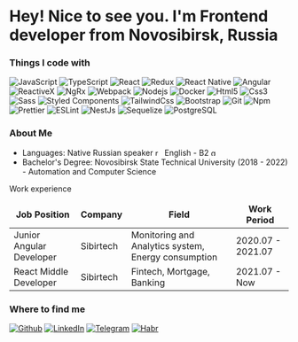 <h1> Hey! Nice to see you. I'm Frontend developer from Novosibirsk, Russia</h1>

<h3>Things I code with</h3>
<p>
  <img alt="JavaScript" src="https://img.shields.io/badge/-JavaScript-F7DF1E?style=flat-square&logo=javascript&logoColor=white" />
  <img alt="TypeScript" src="https://img.shields.io/badge/-TypeScript-007ACC?style=flat-square&logo=typescript&logoColor=white" />
  <img alt="React" src="https://img.shields.io/badge/-React-45b8d8?style=flat-square&logo=react&logoColor=white" />
  <img alt="Redux" src="https://img.shields.io/badge/-Redux-764ABC?style=flat-square&logo=redux&logoColor=white" />
  <img alt="React Native" src="https://img.shields.io/badge/-React-45b8d8?style=flat-square&logo=react&logoColor=white" />
  <img alt="Angular" src="https://img.shields.io/badge/-Angular-DD0031?style=flat-square&logo=angular&logoColor=white" />
  <img alt="ReactiveX" src="https://img.shields.io/badge/-RxJs-B7178C?style=flat-square&logo=reactivex&logoColor=white" />
  <img alt="NgRx" src="https://img.shields.io/badge/-NgRx-BA2BD2?style=flat-square&logo=ngreactive&logoColor=white" /> 
  <img alt="Webpack" src="https://img.shields.io/badge/-Webpack-8DD6F9?style=flat-square&logo=webpack&logoColor=white" /> 
  <img alt="Nodejs" src="https://img.shields.io/badge/-Nodejs-43853d?style=flat-square&logo=Node.js&logoColor=white" />
  <img alt="Docker" src="https://img.shields.io/badge/-Docker-46a2f1?style=flat-square&logo=docker&logoColor=white" />
  <img alt="Html5" src="https://img.shields.io/badge/-HTML5-E34F26?style=flat-square&logo=html5&logoColor=white" />
  <img alt="Css3" src="https://img.shields.io/badge/-CSS3-1572B6?style=flat-square&logo=css3&logoColor=white" />
  <img alt="Sass" src="https://img.shields.io/badge/-Sass-CC6699?style=flat-square&logo=sass&logoColor=white" />
  <img alt="Styled Components" src="https://img.shields.io/badge/-Styled_Components-db7092?style=flat-square&logo=styled-components&logoColor=white" />
  <img alt="TailwindCss" src="https://img.shields.io/badge/-TailwindCss-06B6D4?style=flat-square&logo=tailwindcss&logoColor=white" />
  <img alt="Bootstrap" src="https://img.shields.io/badge/-Bootstrap-7952B3?style=flat-square&logo=bootstrap&logoColor=white" />
  <img alt="Git" src="https://img.shields.io/badge/-Git-F05032?style=flat-square&logo=git&logoColor=white" />
  <img alt="Npm" src="https://img.shields.io/badge/-NPM-CB3837?style=flat-square&logo=npm&logoColor=white" />
  <img alt="Prettier" src="https://img.shields.io/badge/-Prettier-F7B93E?style=flat-square&logo=prettier&logoColor=white" />
  <img alt="ESLint" src="https://img.shields.io/badge/-ESLint-4B32C3?style=flat-square&logo=eslint&logoColor=white" />
  <img alt="NestJs" src="https://img.shields.io/badge/-NestJs-ea2845?style=flat-square&logo=nestjs&logoColor=white" />
  <img alt="Sequelize" src="https://img.shields.io/badge/-Sequelize-52B0E7?style=flat-square&logo=sequelize&logoColor=white" />
  <img alt="PostgreSQL" src="https://img.shields.io/badge/-PostrgeSQL-4169E1?style=flat-square&logo=postgresql&logoColor=white" /> 
</p>

<h3>About Me</h3>
<ul>
  <li>Languages: Native Russian speaker <img width="13" height="13" src="https://img.icons8.com/color/48/russian-federation-circular.png" alt="russian-federation-circular"/> English - B2 <img width="13" height="13" src="https://img.icons8.com/color/48/great-britain-circular.png" alt="great-britain-circular"/></li>
  <li>Bachelor's Degree: Novosibirsk State Technical University (2018 - 2022) - Automation and Computer Science</li>
</ul>

<ph3>Work experience</ph3>

<table>
  <thead align="center">
    <tr border: none;>
      <td><b>Job Position</b></td>
      <td><b>Company</b></td>
      <td><b>Field</b></td>
      <td><b>Work Period</b></td>
    </tr>
  </thead>
  <tbody>
    <tr>
      <td>
        Junior Angular Developer 
      </td>
      <td>
        Sibirtech
      </td>
      <td>
        Monitoring and Analytics system, Energy consumption
      </td>
      <td>
        2020.07 - 2021.07
      </td>
    </tr>
    <tr>
      <td>
        React Middle Developer 
      </td>
      <td>
        Sibirtech
      </td>
      <td>
        Fintech, Mortgage, Banking
      </td>
      <td>
        2021.07 - Now
      </td>
    </tr>
  </tbody>
</table>

<h3>Where to find me</h3>
<p>
  <a href="https://github.com/thmsgbrt" target="_blank"><img alt="Github" src="https://img.shields.io/badge/GitHub-%2312100E.svg?&style=for-the-badge&logo=Github&logoColor=white" /></a> 
  <a href="https://www.linkedin.com/in/labersor" target="_blank"><img alt="LinkedIn" src="https://img.shields.io/badge/linkedin-%230077B5.svg?&style=for-the-badge&logo=linkedin&logoColor=white" /></a> 
  <a href="https://t.me/labersor" target="_blank"><img alt="Telegram" src="https://img.shields.io/badge/linkedin-%230077B5.svg?&style=for-the-badge&logo=linkedin&logoColor=white" /></a> <!-- TG -->
  <a href="https://career.habr.com/labersor" target="_blank"><img alt="Habr" src="https://img.shields.io/badge/linkedin-%230077B5.svg?&style=for-the-badge&logo=linkedin&logoColor=white" /></a> <!-- HABR -->
</p>
